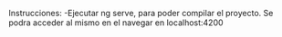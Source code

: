 Instrucciones:
-Ejecutar ng serve, para poder compilar el proyecto. Se podra acceder al mismo en el navegar en localhost:4200
